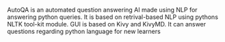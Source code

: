 AutoQA is an automated question answering AI made using NLP for answering python queries. 
It is based on retrival-based NLP using pythons NLTK tool-kit module. GUI is based on Kivy and KivyMD. 
It can answer questions regarding python language for new learners
